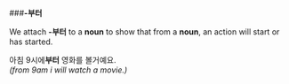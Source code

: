 ###**-부터**

We attach **-부터** to a **noun** to show that from a **noun**, an action will start or has started. 

아침 9시에**부터** 영화를 볼거예요.  
*(from 9am i will watch a movie.)*

